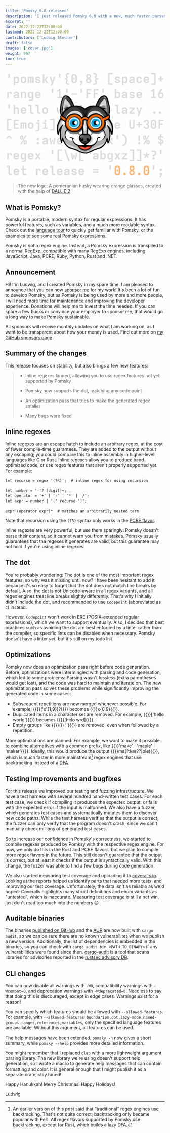 ```yaml
---
title: 'Pomsky 0.8 released'
description: 'I just released Pomsky 0.8 with a new, much faster parser.'
excerpt: ''
date: 2022-12-22T12:00:00
lastmod: 2022-12-22T12:00:00
contributors: ['Ludwig Stecher']
draft: false
images: ['cover.jpg']
weight: 997
toc: true
---
```


![New Pomsky logo](cover.jpg)

> The new logo: A pomeranian husky wearing orange glasses, created with the help of [DALL·E 2](https://openai.com/dall-e-2/)

## What is Pomsky?

Pomsky is a portable, modern syntax for regular expressions. It has powerful features, such as
variables, and a much more readable syntax. Check out the
[language tour](https://pomsky-lang.org/docs/language-tour/basics/) to quickly get familiar with
Pomsky, or the [examples](https://pomsky-lang.org/docs/examples/) to see some real Pomsky
expressions.

Pomsky is _not_ a regex engine. Instead, a Pomsky expression is transpiled to a normal RegExp,
compatible with many RegExp engines, including JavaScript, Java, PCRE, Ruby, Python, Rust and .NET.

## Announcement

Hi! I'm Ludwig, and I created Pomsky in my spare time. I am pleased to announce that you can now [sponsor me](https://github.com/sponsors/Aloso) for my work! It's been a lot of fun to develop Pomsky, but as Pomsky is being used by more and more people, I will need more time for maintenance and improving the developer experience. Donations will help me to invest the time needed. If you can spare a few bucks or convince your employer to sponsor me, that would go a long way to make Pomsky sustainable.

All sponsors will receive monthly updates on what I am working on, as I want to be transparent about how your money is used. Find out more on [my GitHub sponsors page](https://github.com/sponsors/Aloso).

## Summary of the changes

This release focuses on stability, but also brings a few new features:

> - Inline regexes landed, allowing you to use regex features not yet supported by Pomsky
>
> - Pomsky now supports the dot, matching any code point
>
> - An optimization pass that tries to make the generated regex smaller
>
> - Many bugs were fixed

## Inline regexes

Inline regexes are an escape hatch to include an arbitrary regex, at the cost of fewer compile-time guarantees. They are added to the output without any escaping; you could compare this to inline assembly in higher-level languages like C or Rust. Inline regexes allow you to produce hand-optimized code, or use regex features that aren't properly supported yet. For example:

```pomsky
let recurse = regex '(?R)';  # inline regex for using recursion

let number = '-'? [digit]+;
let operator = '+' | '-' | '*' | '/';
let expr = number | '(' recurse ')';

expr (operator expr)*  # matches an arbitrarily nested term
```

Note that recursion using the `(?R)` syntax only works in the [PCRE flavor](https://pomsky-lang.org/docs/reference/comparison/#explanation-of-the-flavors).

Inline regexes are very powerful, but use them sparingly: Pomsky doesn't parse their content, so it cannot warn you from mistakes. Pomsky usually guarantees that the regexes it generates are valid, but this guarantee may not hold if you're using inline regexes.

## The dot

You're probably wondering: [The dot](https://www.regular-expressions.info/dot.html) is one of the most important regex features, so why was it missing until now? I have been hesitant to add it because it's so easy to forget that the dot does not match line breaks by default. Also, the dot is not Unicode-aware in all regex variants, and all regex engines treat line breaks slightly differently. That's why I initially didn't include the dot, and recommended to use `Codepoint` (abbreviated as `C`) instead.

However, `Codepoint` won't work in ERE (POSIX-extended regular expressions), which we want to support eventually. Also, I decided that best practices such as avoiding the dot are best enforced by a linter rather than the compiler, so specific lints can be disabled when necessary. Pomsky doesn't have a linter _yet_, but it's still on my todo list.

## Optimizations

Pomsky now does an optimization pass right before code generation. Before, optimizations were intermingled with parsing and code generation, which led to some problems: Parsing wasn't lossless (extra parentheses would get lost), and the code was hard to maintain and iterate on. The new optimization pass solves these problems while significantly improving the generated code in some cases:

- Subsequent repetitions are now merged whenever possible. For example, {{<po>}}('x'{1,9})?{{</po>}} becomes {{<regexp>}}x{0,9}{{</regexp>}}.
- Duplicated items in a character set are removed. For example, {{<po>}}['hello world']{{</po>}} becomes {{<regexp>}}[helo wrd]{{</regexp>}}.
- Empty groups like {{<po>}}(() ''){{</po>}} are removed, even when followed by a repetition.

More optimizations are planned: For example, we want to make it possible to combine alternatives with a common prefix, like {{<po>}}'make' | 'maple' | 'maker'{{</po>}}. Ideally, this would produce the output {{<regexp>}}ma(?:ker??|ple){{</regexp>}}, which is much faster in more mainstream[^1] regex engines that use backtracking instead of a [DFA](https://en.wikipedia.org/wiki/Deterministic_finite_automaton).

## Testing improvements and bugfixes

For this release we improved our testing and fuzzing infrastructure. We have a test harness with several hundred hand-written test cases. For each test case, we check if compiling it produces the expected output, or fails with the expected error if the input is malformed. We also have a fuzzer, which generates test cases and systematically mutates them to discover new code paths. While the test harness verifies that the output is correct, the fuzzer can only verify that the program doesn't crash, since we can't manually check millions of generated test cases.

So to increase our confidence in Pomsky's correctness, we started to compile regexes produced by Pomksy with the respective regex engine. For now, we only do this in the Rust and PCRE flavors, but we plan to compile more regex flavors in the future. This still doesn't guarantee that the output is correct, but at least it checks if the output is syntactically valid. With this change, the fuzzer was able to find a few bugs during code generation.

We also started measuring test coverage and uploading it to [coveralls.io](https://coveralls.io/github/pomsky-lang/pomsky?branch=main). Looking at the reports helped us identify parts that needed more tests, and improving our test coverage. Unfortunately, the data isn't as reliable as we'd hoped: Coveralls highlights many struct definitions and enum variants as "untested", which is inaccurate. Measuring test coverage is still a net win, just don't read too much into the numbers 😉

## Auditable binaries

The binaries [published on GitHub](https://github.com/pomsky-lang/pomsky/releases) and the [AUR](https://aur.archlinux.org/packages/pomsky-bin) are now built with `cargo audit`, so we can be sure there are no known vulnerabilites when we publish a new version. Additionally, the list of dependencies is embedded in the binaries, so you can check with `cargo audit bin <PATH_TO_BINARY>` if any vulnerabilities were found since then. [cargo-audit](https://github.com/rustsec/rustsec) is a tool that scans libraries for advisories reported in the [rustsec advisory DB](https://rustsec.org/).

## CLI changes

You can now disable all warnings with `-W0`, compatibility warnings with `-Wcompat=0`, and deprecation warnings with `-Wdeprecated=0`. Needless to say that doing this is discouraged, except in edge cases. Warnings exist for a reason!

You can specify which features should be allowed with `--allowed-features`. For example, with `--allowed-features boundaries,dot,lazy-mode,named-groups,ranges,references,variables`, only the specified language features are available. Without this argument, all features can be used.

The help messages have been extended. `pomsky -h` now gives a short summary, while `pomsky --help` provides more detailed information.

You might remember that I replaced `clap` with a more lightweight argument parsing library. The new library we're using doesn't support help generation, so I wrote a macro to generate help messages that can contain formatting and color. It is general enough that I might publish it as a separate crate, stay tuned!

Happy Hanukkah! Merry Christmas! Happy Holidays!

Ludwig

[^1]: An earlier version of this post said that “traditional” regex engines use backtracking. That's not quite correct; backtracking only became popular with Perl. All regex flavors supported by Pomsky use backtracking, except for Rust, which builds a lazy DFA.
